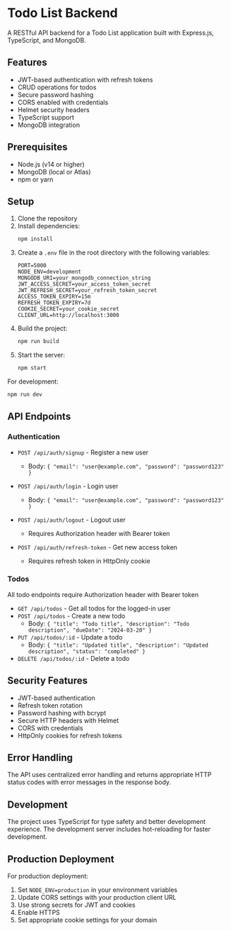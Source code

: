 # Todo List Backend

A RESTful API backend for a Todo List application built with Express.js, TypeScript, and MongoDB.

## Features

- JWT-based authentication with refresh tokens
- CRUD operations for todos
- Secure password hashing
- CORS enabled with credentials
- Helmet security headers
- TypeScript support
- MongoDB integration

## Prerequisites

- Node.js (v14 or higher)
- MongoDB (local or Atlas)
- npm or yarn

## Setup

1. Clone the repository
2. Install dependencies:
   ```bash
   npm install
   ```
3. Create a `.env` file in the root directory with the following variables:
   ```
   PORT=5000
   NODE_ENV=development
   MONGODB_URI=your_mongodb_connection_string
   JWT_ACCESS_SECRET=your_access_token_secret
   JWT_REFRESH_SECRET=your_refresh_token_secret
   ACCESS_TOKEN_EXPIRY=15m
   REFRESH_TOKEN_EXPIRY=7d
   COOKIE_SECRET=your_cookie_secret
   CLIENT_URL=http://localhost:3000
   ```
4. Build the project:
   ```bash
   npm run build
   ```
5. Start the server:
   ```bash
   npm start
   ```

For development:
```bash
npm run dev
```

## API Endpoints

### Authentication

- `POST /api/auth/signup` - Register a new user
  - Body: `{ "email": "user@example.com", "password": "password123" }`

- `POST /api/auth/login` - Login user
  - Body: `{ "email": "user@example.com", "password": "password123" }`

- `POST /api/auth/logout` - Logout user
  - Requires Authorization header with Bearer token

- `POST /api/auth/refresh-token` - Get new access token
  - Requires refresh token in HttpOnly cookie

### Todos

All todo endpoints require Authorization header with Bearer token

- `GET /api/todos` - Get all todos for the logged-in user
- `POST /api/todos` - Create a new todo
  - Body: `{ "title": "Todo title", "description": "Todo description", "dueDate": "2024-03-20" }`
- `PUT /api/todos/:id` - Update a todo
  - Body: `{ "title": "Updated title", "description": "Updated description", "status": "completed" }`
- `DELETE /api/todos/:id` - Delete a todo

## Security Features

- JWT-based authentication
- Refresh token rotation
- Password hashing with bcrypt
- Secure HTTP headers with Helmet
- CORS with credentials
- HttpOnly cookies for refresh tokens

## Error Handling

The API uses centralized error handling and returns appropriate HTTP status codes with error messages in the response body.

## Development

The project uses TypeScript for type safety and better development experience. The development server includes hot-reloading for faster development.

## Production Deployment

For production deployment:

1. Set `NODE_ENV=production` in your environment variables
2. Update CORS settings with your production client URL
3. Use strong secrets for JWT and cookies
4. Enable HTTPS
5. Set appropriate cookie settings for your domain 